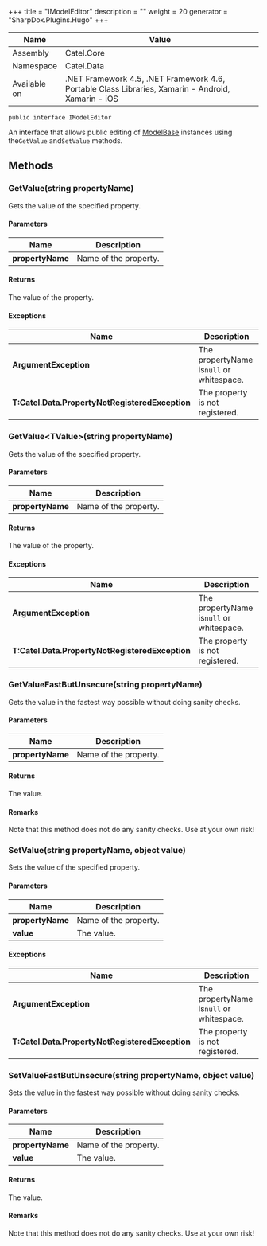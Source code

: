 

+++
title = "IModelEditor" 
description = ""
weight = 20
generator = "SharpDox.Plugins.Hugo"
+++

Name|Value
---|---
Assembly|Catel.Core
Namespace|Catel.Data
Available on|.NET Framework 4.5, .NET Framework 4.6, Portable Class Libraries, Xamarin - Android, Xamarin - iOS

```
public interface IModelEditor
```

An interface that allows public editing of [ModelBase](#) instances using the`GetValue` and`SetValue` methods.

## Methods

### GetValue(string propertyName)

Gets the value of the specified property.

#### Parameters

Name|Description
---|---
**propertyName**|Name of the property.

#### Returns

The value of the property.

#### Exceptions

Name|Description
---|---
**ArgumentException**|The propertyName is`null` or whitespace.
**T:Catel.Data.PropertyNotRegisteredException**|The property is not registered.

### GetValue&lt;TValue&gt;(string propertyName)

Gets the value of the specified property.

#### Parameters

Name|Description
---|---
**propertyName**|Name of the property.

#### Returns

The value of the property.

#### Exceptions

Name|Description
---|---
**ArgumentException**|The propertyName is`null` or whitespace.
**T:Catel.Data.PropertyNotRegisteredException**|The property is not registered.

### GetValueFastButUnsecure(string propertyName)

Gets the value in the fastest way possible without doing sanity checks.

#### Parameters

Name|Description
---|---
**propertyName**|Name of the property.

#### Returns

The value.

#### Remarks

Note that this method does not do any sanity checks. Use at your own risk!

### SetValue(string propertyName, object value)

Sets the value of the specified property.

#### Parameters

Name|Description
---|---
**propertyName**|Name of the property.
**value**|The value.

#### Exceptions

Name|Description
---|---
**ArgumentException**|The propertyName is`null` or whitespace.
**T:Catel.Data.PropertyNotRegisteredException**|The property is not registered.

### SetValueFastButUnsecure(string propertyName, object value)

Sets the value in the fastest way possible without doing sanity checks.

#### Parameters

Name|Description
---|---
**propertyName**|Name of the property.
**value**|The value.

#### Returns

The value.

#### Remarks

Note that this method does not do any sanity checks. Use at your own risk!

